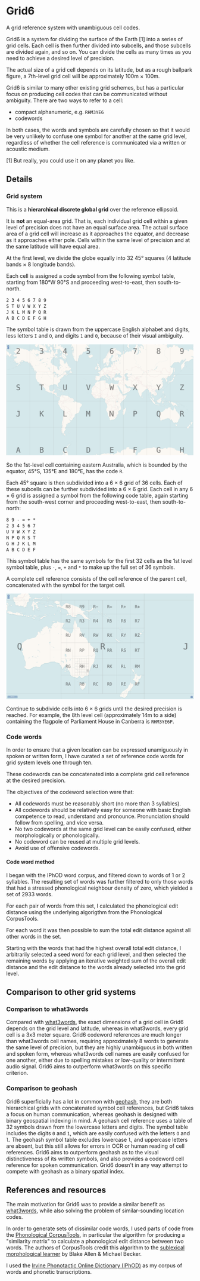 # Grid6

A grid reference system with unambiguous cell codes.

Grid6 is a system for dividing the surface of the Earth [1] into a series of grid
cells.  Each cell is then further divided into subcells, and those subcells are
divided again, and so on.  You can divide the cells as many times as you need
to achieve a desired level of precision.

The actual size of a grid cell depends on its latitude, but as a rough ballpark
figure, a 7th-level grid cell will be approximately 100m × 100m.

Grid6 is similar to many other existing grid schemes, but has a particular
focus on producing cell codes that can be communicated without ambiguity.
There are two ways to refer to a cell:

- compact alphanumeric, e.g. `RHM3YE6`
- codewords

In both cases, the words and symbols are carefully chosen so that it would be
very unlikely to confuse one symbol for another at the same grid level,
regardless of whether the cell reference is communicated via a written or
acoustic medium.

[1] But really, you could use it on any planet you like.

## Details

### Grid system

This is a **hierarchical discrete global grid** over the reference ellipsoid.

It is **not** an equal-area grid.  That is, each individual grid cell within a
given level of precision does not have an equal surface area.  The actual
surface area of a grid cell will increase as it approaches the equator, and
decrease as it approaches either pole.  Cells within the same level of
precision and at the same latitude will have equal area.

At the first level, we divide the globe equally into 32 45° squares (4 latitude
bands × 8 longitude bands).

Each cell is assigned a code symbol from the following symbol table, starting
from 180°W 90°S and proceeding west-to-east, then south-to-north.

```
2 3 4 5 6 7 8 9
S T U V W X Y Z
J K L M N P Q R
A B C D E F G H
```

The symbol table is drawn from the uppercase English alphabet and digits,
less letters `I` and `O`, and digits `1` and `0`, because of their visual
ambiguity.

![1st level grid](/doc/demo-g.png)

So the 1st-level cell containing eastern Australia, which is bounded by the
equator, 45°S, 135°E and 180°E, has the code `R`.

Each 45° square is then subdivided into a 6 × 6 grid of 36 cells.  Each of
these subcells can be further subdivided into a 6 × 6 grid.  Each cell in any 6
× 6 grid is assigned a symbol from the following code table, again starting
from the south-west corner and proceeding west-to-east, then south-to-north:

```
8 9 - = + *
2 3 4 5 6 7
U V W X Y Z
N P Q R S T
G H J K L M
A B C D E F
```

This symbol table has the same symbols for the first 32 cells as the 1st level
symbol table, plus `-`, `=`, `+` and `*` to make up the full set of 36 symbols.

A complete cell reference consists of the cell reference of the parent cell,
concatenated with the symbol for the target cell.

![2nd level grid](/doc/demo-R.png)

Continue to subdivide cells into 6 × 6 grids until the desired precision is
reached.  For example, the 8th level cell (approximately 14m to a side)
containing the flagpole of Parliament House in Canberra is `RHM3YE6P`.

### Code words

In order to ensure that a given location can be expressed unamiguously in
spoken or written form, I have curated a set of reference code words for grid
system levels one through ten.

These codewords can be concatenated into a complete grid cell reference at the
desired precision.

The objectives of the codeword selection were that:
- All codewords must be reasonably short (no more than 3 syllables).
- All codewords should be relatively easy for someone with basic English
  competence to read, understand and pronounce.  Pronunciation should follow
  from spelling, and vice versa.
- No two codewords at the same grid level can be easily confused, either
  morphologically or phonologically.
- No codeword can be reused at multiple grid levels.
- Avoid use of offensive codewords.

#### Code word method

I began with the IPhOD word corpus, and filtered down to words of 1 or 2
syllables.  The resulting set of words was further filtered to only those words
that had a stressed phonological neighbour density of zero, which yielded a set
of 2933 words.

For each pair of words from this set, I calculated the phonological edit
distance using the underlying algorigthm from the Phonological CorpusTools.

For each word it was then possible to sum the total edit distance against all
other words in the set.

Starting with the words that had the highest overall total edit distance, I
arbitrarily selected a seed word for each grid level, and then selected the
remaining words by applying an iterative weighted sum of the overall edit
distance and the edit distance to the words already selected into the grid
level.

## Comparison to other grid systems

### Comparison to what3words

Compared with [what3words](https://what3words.com), the exact dimensions of a
grid cell in Grid6 depends on the grid level and latitude, whereas in
what3words, every grid cell is a 3x3 meter square.  Grid6 codeword references
are much longer than what3words cell names, requiring approximately 8 words to
generate the same level of precision, but they are highly unambiguous in both
written and spoken form, whereas what3words cell names are easily confused for
one another, either due to spelling mistakes or low-quality or intermittent
audio signal.  Grid6 aims to outperform what3words on this specific criterion.

### Comparison to geohash

Grid6 superficially has a lot in common with
[geohash](https://en.wikipedia.org/wiki/Geohash), they are both hierarchical
grids with concatenated symbol cell references, but Grid6 takes a focus on
human communication, whereas geohash is designed with binary geospatial
indexing in mind.  A geohash cell reference uses a table of 32 symbols drawn
from the lowercase letters and digits.  The symbol table includes the digits
`0` and `1`, which are easily confused with the letters `O` and `l`.  The
geohash symbol table excludes lowercase `l`, and uppercase letters are absent,
but this still allows for errors in OCR or human reading of cell references.
Grid6 aims to outperform geohash as to the visual distinctiveness of its
written symbols, and also provides a codeword cell reference for spoken
communication.  Grid6 doesn't in any way attempt to compete with geohash as a
binary spatial index.

## References and resources

The main motivation for Grid6 was to provide a similar benefit as
[what3words](https://what3words.com), while also solving the problem of
similar-sounding location codes.

In order to generate sets of dissimilar code words, I used parts of code from
the [Phonological
CorpusTools](https://corpustools.readthedocs.io/en/latest/index.html), in
particular the algorithm for producing a "similarity matrix" to calculate a
phonological edit distance between two words.  The authors of CorpusTools
credit this algorithm to the [sublexical morphological
learner](https://sublexical.phonologist.org/) by Blake Allen & Michael Becker.

I used the [Irvine Phonotactic Online Dictionary
(IPhOD)](https://www.iphod.com/) as my corpus of words and phonetic
transcriptions.
